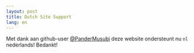 ```yaml
---
layout: post
title: Dutch Site Support
lang: en
---
```


Met dank aan github-user [@PanderMusubi](https://github.com/PanderMusubi) deze website ondersteunt nu `nl` nederlands! Bedankt!
